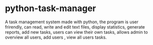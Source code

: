 # python-task-manager
A task management system made with python, the program is user frirendly, can read, write and edit text files, display statistics, generate reports, add new tasks, users can view their own tasks, allows admin to overview all users, add users , view all users tasks.

